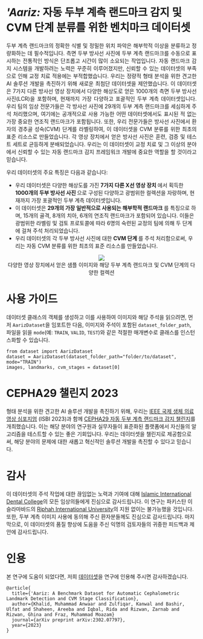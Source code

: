 # <i> 'Aariz: </i> 자동 두부 계측 랜드마크 감지 및 CVM 단계 분류를 위한 벤치마크 데이터셋
<p align="justify">
두부 계측 랜드마크의 정확한 식별 및 정밀한 위치 파악은 해부학적 이상을 분류하고 정량화하는 데 필수적입니다. 측면 두부 방사선 사진에 두부 계측 랜드마크를 수동으로 표시하는 전통적인 방식은 단조롭고 시간이 많이 소요되는 작업입니다. 자동 랜드마크 감지 시스템을 개발하려는 노력은 꾸준히 이루어졌지만, 신뢰할 수 있는 데이터셋의 부족으로 인해 교정 치료 적용에는 부적합했습니다. 우리는 정량적 형태 분석을 위한 견고한 AI 솔루션 개발을 촉진하기 위해 새로운 최첨단 데이터셋을 제안했습니다. 이 데이터셋은 7가지 다른 방사선 영상 장치에서 다양한 해상도로 얻은 1000개의 측면 두부 방사선 사진(LCR)을 포함하며, 현재까지 가장 다양하고 포괄적인 두부 계측 데이터셋입니다. 우리 팀의 임상 전문가들은 각 방사선 사진에 29개의 두부 계측 랜드마크를 세심하게 주석 처리했으며, 여기에는 공개적으로 사용 가능한 어떤 데이터셋에서도 표시된 적 없는 가장 중요한 연조직 랜드마크가 포함됩니다. 또한, 우리 전문가들은 방사선 사진에서 환자의 경추골 성숙(CVM) 단계를 라벨링하여, 이 데이터셋을 CVM 분류를 위한 최초의 표준 리소스로 만들었습니다. 각 영상 장치에서 얻은 방사선 사진은 훈련, 검증 및 테스트 세트로 균등하게 분배되었습니다. 우리는 이 데이터셋이 교정 치료 및 그 이상의 분야에서 신뢰할 수 있는 자동 랜드마크 감지 프레임워크 개발에 중요한 역할을 할 것이라고 믿습니다.

우리 데이터셋의 주요 특징은 다음과 같습니다:
  <ul>
    <li> 우리 데이터셋은 다양한 해상도를 가진 <strong> 7가지 다른 X선 영상 장치 </strong>에서 획득한 <strong> 1000개의 두부 방사선 사진 </strong>으로 구성된 다양하고 광범위한 컬렉션을 자랑하며, 현재까지 가장 포괄적인 두부 계측 데이터셋입니다. </li>
    <li> 이 데이터셋은 <strong> 29개의 가장 일반적으로 사용되는 해부학적 랜드마크 </strong>를 특징으로 하며, 15개의 골격, 8개의 치아, 6개의 연조직 랜드마크가 포함되어 있습니다. 이들은 광범위한 라벨링 및 검토 프로토콜에 따라 6명의 숙련된 교정의 팀에 의해 두 단계에 걸쳐 주석 처리되었습니다. </li>
    <li> 우리 데이터셋의 각 두부 방사선 사진에 대한 <strong> CVM 단계 </strong>를 주석 처리함으로써, 우리는 자동 CVM 분류를 위한 최초의 표준 리소스를 만들었습니다. </li>
  </ul>
</p>

<div align="center">
  <img src="docs/dataset-example-images.svg">
</div>
<div align="center"> 다양한 영상 장치에서 얻은 샘플 이미지와 해당 두부 계측 랜드마크 및 CVM 단계의 다양한 컬렉션 </div>

# 사용 가이드
데이터셋 클래스의 객체를 생성하고 이를 사용하여 이미지와 해당 주석을 읽으려면, 먼저 <code>AarizDataset</code>을 임포트한 다음, 이미지와 주석이 포함된 <code>dataset_folder_path</code>, 파일을 읽을 <code>mode</code>(예: <code>TRAIN</code>, <code>VALID</code>, <code>TEST</code>)와 같은 적절한 매개변수로 클래스를 인스턴스화할 수 있습니다.
```
from dataset import AarizDataset
dataset = AarizDataset(dataset_folder_path="folder/to/dataset", mode="TRAIN")
images, landmarks, cvm_stages = dataset[0]
```

# CEPHA29 챌린지 2023
형태 분석을 위한 견고한 AI 솔루션 개발을 촉진하기 위해, 우리는 <a href="https://2023.biomedicalimaging.org/en/CHALLENGES.html">IEEE 국제 생체 의료 영상 심포지엄</a> (ISBI 2023)과 함께 <a href="http://vision.seecs.edu.pk/CEPHA29/">CEPHA29 자동 두부 계측 랜드마크 감지 챌린지</a>를 개최했습니다. 이는 해당 분야의 연구원과 실무자들이 표준화된 플랫폼에서 자신들의 알고리즘을 테스트할 수 있는 좋은 기회입니다. 우리는 데이터셋을 챌린지로 제공함으로써, 해당 분야의 문제에 대한 새롭고 혁신적인 솔루션 개발을 촉진할 수 있다고 믿습니다.

# 감사
이 데이터셋의 주석 작업에 대한 끊임없는 노력과 기여에 대해 <a href="https://www.riphah.edu.pk/dental-sciences/">Islamic International Dental College</a>의 모든 임상의들에게 진심으로 감사드립니다. 이 연구는 파키스탄 이슬라마바드의 <a href="https://www.riphah.edu.pk">Riphah International University</a>의 지원 없이는 불가능했을 것입니다. 또한, 두부 계측 이미지 사용에 동의해 주신 환자분들께도 진심으로 감사드립니다. 마지막으로, 이 데이터셋의 품질 향상에 도움을 주신 익명의 검토자들의 귀중한 피드백과 제안에 감사드립니다.

# 인용
본 연구에 도움이 되었다면, 저희 <a href="https://arxiv.org/pdf/2302.07797.pdf">데이터셋</a>을 연구에 인용해 주시면 감사하겠습니다.
```
@article{
  title={'Aariz: A Benchmark Dataset for Automatic Cephalometric Landmark Detection and CVM Stage Classification},
  author={Khalid, Muhammad Anwaar and Zulfiqar, Kanwal and Bashir, Ulfat and Shaheen, Areeba and Iqbal, Rida and Rizwan, Zarnab and Rizwan, Ghina and Fraz, Muhammad Moazam}
  journal={arXiv preprint arXiv:2302.07797},
  year={2023}
}
```